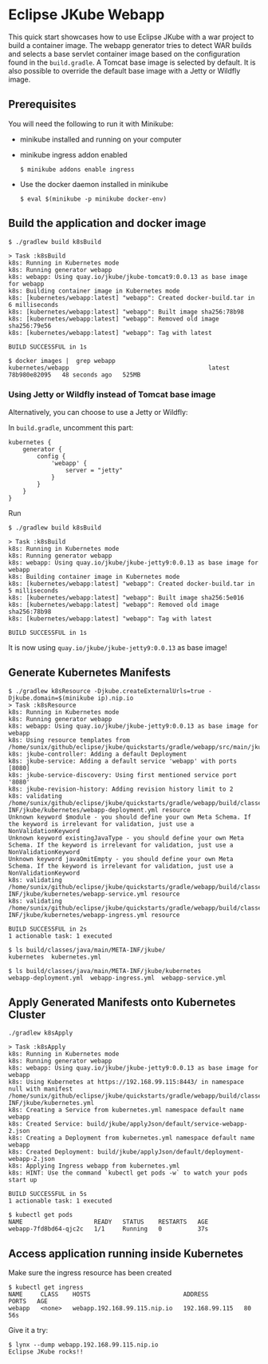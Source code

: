 # Eclipse JKube Webapp
This quick start showcases how to use Eclipse JKube with a war project to build a container image. 
The webapp generator tries to detect WAR builds and selects a base servlet container image based on the configuration found in the `build.gradle`. A Tomcat base image is selected by default.
It is also possible to override the default base image with a Jetty or Wildfly image.



## Prerequisites
You will need the following to run it with Minikube:
- minikube installed and running on your computer
- minikube ingress addon enabled

      $ minikube addons enable ingress

- Use the docker daemon installed in minikube

      $ eval $(minikube -p minikube docker-env)

## Build the application and docker image
```
$ ./gradlew build k8sBuild

> Task :k8sBuild
k8s: Running in Kubernetes mode
k8s: Running generator webapp
k8s: webapp: Using quay.io/jkube/jkube-tomcat9:0.0.13 as base image for webapp
k8s: Building container image in Kubernetes mode
k8s: [kubernetes/webapp:latest] "webapp": Created docker-build.tar in 6 milliseconds
k8s: [kubernetes/webapp:latest] "webapp": Built image sha256:78b98
k8s: [kubernetes/webapp:latest] "webapp": Removed old image sha256:79e56
k8s: [kubernetes/webapp:latest] "webapp": Tag with latest

BUILD SUCCESSFUL in 1s

$ docker images |  grep webapp
kubernetes/webapp                                       latest     78b980e82095   48 seconds ago   525MB

```
### Using Jetty or Wildfly instead of Tomcat base image
Alternatively, you can choose to use a Jetty or Wildfly:

In `build.gradle`, uncomment this part:

```
kubernetes {
    generator {
        config {
            'webapp' {
                server = "jetty"
            }
        }
    }
}
```
Run
```
$ ./gradlew build k8sBuild

> Task :k8sBuild
k8s: Running in Kubernetes mode
k8s: Running generator webapp
k8s: webapp: Using quay.io/jkube/jkube-jetty9:0.0.13 as base image for webapp
k8s: Building container image in Kubernetes mode
k8s: [kubernetes/webapp:latest] "webapp": Created docker-build.tar in 5 milliseconds
k8s: [kubernetes/webapp:latest] "webapp": Built image sha256:5e016
k8s: [kubernetes/webapp:latest] "webapp": Removed old image sha256:78b98
k8s: [kubernetes/webapp:latest] "webapp": Tag with latest

BUILD SUCCESSFUL in 1s

```

It is now using `quay.io/jkube/jkube-jetty9:0.0.13` as base image!

## Generate Kubernetes Manifests
```
$ ./gradlew k8sResource -Djkube.createExternalUrls=true -Djkube.domain=$(minikube ip).nip.io
> Task :k8sResource
k8s: Running in Kubernetes mode
k8s: Running generator webapp
k8s: webapp: Using quay.io/jkube/jkube-jetty9:0.0.13 as base image for webapp
k8s: Using resource templates from /home/sunix/github/eclipse/jkube/quickstarts/gradle/webapp/src/main/jkube
k8s: jkube-controller: Adding a default Deployment
k8s: jkube-service: Adding a default service 'webapp' with ports [8080]
k8s: jkube-service-discovery: Using first mentioned service port '8080' 
k8s: jkube-revision-history: Adding revision history limit to 2
k8s: validating /home/sunix/github/eclipse/jkube/quickstarts/gradle/webapp/build/classes/java/main/META-INF/jkube/kubernetes/webapp-deployment.yml resource
Unknown keyword $module - you should define your own Meta Schema. If the keyword is irrelevant for validation, just use a NonValidationKeyword
Unknown keyword existingJavaType - you should define your own Meta Schema. If the keyword is irrelevant for validation, just use a NonValidationKeyword
Unknown keyword javaOmitEmpty - you should define your own Meta Schema. If the keyword is irrelevant for validation, just use a NonValidationKeyword
k8s: validating /home/sunix/github/eclipse/jkube/quickstarts/gradle/webapp/build/classes/java/main/META-INF/jkube/kubernetes/webapp-service.yml resource
k8s: validating /home/sunix/github/eclipse/jkube/quickstarts/gradle/webapp/build/classes/java/main/META-INF/jkube/kubernetes/webapp-ingress.yml resource

BUILD SUCCESSFUL in 2s
1 actionable task: 1 executed

$ ls build/classes/java/main/META-INF/jkube/
kubernetes  kubernetes.yml

$ ls build/classes/java/main/META-INF/jkube/kubernetes
webapp-deployment.yml  webapp-ingress.yml  webapp-service.yml
```

## Apply Generated Manifests onto Kubernetes Cluster
```
./gradlew k8sApply

> Task :k8sApply
k8s: Running in Kubernetes mode
k8s: Running generator webapp
k8s: webapp: Using quay.io/jkube/jkube-jetty9:0.0.13 as base image for webapp
k8s: Using Kubernetes at https://192.168.99.115:8443/ in namespace null with manifest /home/sunix/github/eclipse/jkube/quickstarts/gradle/webapp/build/classes/java/main/META-INF/jkube/kubernetes.yml 
k8s: Creating a Service from kubernetes.yml namespace default name webapp
k8s: Created Service: build/jkube/applyJson/default/service-webapp-2.json
k8s: Creating a Deployment from kubernetes.yml namespace default name webapp
k8s: Created Deployment: build/jkube/applyJson/default/deployment-webapp-2.json
k8s: Applying Ingress webapp from kubernetes.yml
k8s: HINT: Use the command `kubectl get pods -w` to watch your pods start up

BUILD SUCCESSFUL in 5s
1 actionable task: 1 executed

$ kubectl get pods
NAME                    READY   STATUS    RESTARTS   AGE
webapp-7fd8bd64-qjc2c   1/1     Running   0          37s

```

## Access application running inside Kubernetes

Make sure the ingress resource has been created
```
$ kubectl get ingress
NAME     CLASS    HOSTS                          ADDRESS          PORTS   AGE
webapp   <none>   webapp.192.168.99.115.nip.io   192.168.99.115   80      56s
```

Give it a try:
```
$ lynx --dump webapp.192.168.99.115.nip.io
Eclipse JKube rocks!!
```

